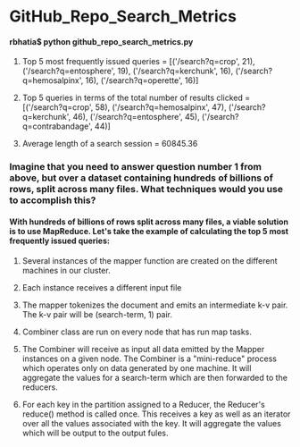 # GitHub_Repo_Search_Metrics

#### rbhatia$ python github_repo_search_metrics.py

1. Top 5 most frequently issued queries = 
 [('/search?q=crop', 21), ('/search?q=entosphere', 19), ('/search?q=kerchunk', 16), ('/search?q=hemosalpinx', 16), ('/search?q=operette', 16)]

2. Top 5 queries in terms of the total number of results clicked = 
 [('/search?q=crop', 58), ('/search?q=hemosalpinx', 47), ('/search?q=kerchunk', 46), ('/search?q=entosphere', 45), ('/search?q=contrabandage', 44)]

3. Average length of a search session = 60845.36


### Imagine that you need to answer question number 1 from above, but over a dataset containing hundreds of billions of rows, split across many files. What techniques would you use to accomplish this?

#### With hundreds of billions of rows split across many files, a viable solution is to use MapReduce.  Let's take the example of calculating the top 5 most frequently issued queries:

1. Several instances of the mapper function are created on the different machines in our cluster.

2. Each instance receives a different input file 

3. The mapper tokenizes the document and emits an intermediate k-v pair. The k-v pair will be (search-term, 1) pair.

4. Combiner class are run on every node that has run map tasks.

5. The Combiner will receive as input all data emitted by the Mapper instances on a given node. The Combiner is a "mini-reduce" process which operates only on data generated by one machine. It will aggregate the values for a search-term which are then forwarded to the reducers.

6. For each key in the partition assigned to a Reducer, the Reducer's reduce() method is called once. This receives a key as well as an iterator over all the values associated with the key. It will aggregate the values which will be output to the output fules.
